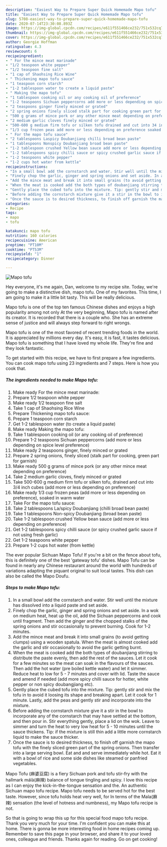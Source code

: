 ```yaml
---
description: "Easiest Way to Prepare Super Quick Homemade Mapo tofu"
title: "Easiest Way to Prepare Super Quick Homemade Mapo tofu"
slug: 5708-easiest-way-to-prepare-super-quick-homemade-mapo-tofu
date: 2020-07-14T23:30:08.893Z
image: https://img-global.cpcdn.com/recipes/e611f551466ce232/751x532cq70/mapo-tofu-recipe-main-photo.jpg
thumbnail: https://img-global.cpcdn.com/recipes/e611f551466ce232/751x532cq70/mapo-tofu-recipe-main-photo.jpg
cover: https://img-global.cpcdn.com/recipes/e611f551466ce232/751x532cq70/mapo-tofu-recipe-main-photo.jpg
author: Georgie Hoffman
ratingvalue: 4.3
reviewcount: 6
recipeingredient:
- " For the mince meat marinade"
- "1/2 teaspoon white pepper"
- "1/2 teaspoon fine salt"
- "1 cap of Shaohsing Rice Wine"
- " Thickening mapo tofu sauce"
- "1 teaspoon corn starch"
- "1-2 tablespoon water to create a liquid paste"
- " Making the mapo tofu"
- "1 tablespoon cooking oil or any cooking oil of preference"
- "1-2 teaspoons Sichuan peppercorns add more or less depending on spice level preference"
- "2 teaspoons ginger finely minced or grated"
- "2 spring onions finely sliced stalk part for cooking green part for garnish"
- "500 g grams of mince pork or any other mince meat depending on preference"
- "2 medium garlic cloves finely minced or grated"
- "500-600 g medium firm tofu or silken tofu drained and cut into 34 inch cubes add more or less depending on preference"
- "1/3 cup frozen peas add more or less depending on preference soaked in warm water"
- " For the mapo tofu sauce"
- "2 tablespoons Laspicy Doubanjiang chilli broad bean paste"
- "1 tablespoons Nonspicy Doubanjiang broad bean paste"
- "1-2 tablespoon crushed Yellow bean sauce add more or less depending on preference"
- "1-2 tablespoons spicy chilli sauce or spicy crushed garlic sauce if not using fresh garlic"
- "1-2 teaspoons white pepper"
- "1-2 cups hot water from kettle"
recipeinstructions:
- "In a small bowl add the cornstarch and water. Stir well until the mixture has dissolved into a liquid paste and set aside."
- "Finely chop the garlic, ginger and spring onions and set aside. In a wok on medium heat, heat up the oil, add the Sichuan peppercorns and cook until fragment. Then add the ginger and the chopped stalks of the spring onions and stir occasionally to prevent burning. Cook for 1-2 minutes."
- "Add the mince meat and break it into small grains (to avoid getting clumps) using a wooden spatula. When the meat is almost cooked add the garlic and stir occasionally to avoid the garlic getting burnt."
- "When the meat is cooked add the both types of doubanjiang stirring to distribute the paste evenly, then add the rest of the sauces. Let it cook for a few minutes so the meat can soak in the flavours of the sauces. Then add the hot water (pre boiled kettle water) and let it simmer. Reduce heat to low for 5 - 7 minutes and cover with lid. Taste the sauce and amend if needed (add more spicy chilli sauce for hotter, white pepper or non spicy doubangjiang etc)."
- "Gently place the cubed tofu into the mixture. Tip: gently stir and mix the tofu in to avoid it loosing its shape and breaking apart. Let it cook for 1 minute. Lastly, add the peas and gently stir and incorporate into the mixture."
- "Before adding the cornstarch mixture give it a stir in the bowl to incorporate any of the cornstarch that may have settled at the bottom, and then pour in. Stir everything gently, place a lid on the wok. Leave to simmer and turn the heat to very low heat for 5 - 10 minutes until the sauce thickens. Tip: if the mixture is still thin add a little more cornstarch liquid to make the sauce thicker."
- "Once the sauce is to desired thickness, to finish off garnish the mapo tofu with the finely sliced green part of the spring onions. Then transfer into a large serving bowl. Eat and and serve immediately while hot. Eat it with a bowl of rice and some side dishes like steamed or panfried vegetables."
categories:
- Recipe
tags:
- mapo
- tofu

katakunci: mapo tofu 
nutrition: 160 calories
recipecuisine: American
preptime: "PT10M"
cooktime: "PT53M"
recipeyield: "1"
recipecategory: Dinner

---
```



![Mapo tofu](https://img-global.cpcdn.com/recipes/e611f551466ce232/751x532cq70/mapo-tofu-recipe-main-photo.jpg)

Hey everyone, it's me again, Dan, welcome to my recipe site. Today, we're going to make a distinctive dish, mapo tofu. One of my favorites. This time, I am going to make it a little bit tasty. This will be really delicious.

Mapo tofu is one of the top ten famous Chinese dishes and enjoys a high popularity among not only At the very beginning, Mapo tofu is named after its creator. It is recorded that there is a couple who. She has an extreme sense of justice and will always step forward to right wrongs.

Mapo tofu is one of the most favored of recent trending foods in the world. It is appreciated by millions every day. It's easy, it is fast, it tastes delicious. Mapo tofu is something that I have loved my whole life. They're fine and they look fantastic.


To get started with this recipe, we have to first prepare a few ingredients. You can cook mapo tofu using 23 ingredients and 7 steps. Here is how you cook that.

<!--inarticleads1-->

##### The ingredients needed to make Mapo tofu:

1. Make ready  For the mince meat marinade:
1. Prepare 1/2 teaspoon white pepper
1. Make ready 1/2 teaspoon fine salt
1. Take 1 cap of Shaohsing Rice Wine
1. Prepare  Thickening mapo tofu sauce:
1. Prepare 1 teaspoon corn starch
1. Get 1-2 tablespoon water (to create a liquid paste)
1. Make ready  Making the mapo tofu:
1. Take 1 tablespoon cooking oil (or any cooking oil of preference)
1. Prepare 1-2 teaspoons Sichuan peppercorns (add more or less depending on spice level preference)
1. Make ready 2 teaspoons ginger, finely minced or grated
1. Prepare 2 spring onions, finely sliced (stalk part for cooking, green part for garnish)
1. Make ready 500 g grams of mince pork (or any other mince meat depending on preference)
1. Take 2 medium garlic cloves, finely minced or grated
1. Take 500-600 g medium firm tofu or silken tofu, drained and cut into 3/4 inch cubes (add more or less depending on preference)
1. Make ready 1/3 cup frozen peas (add more or less depending on preference), soaked in warm water
1. Take  For the mapo tofu sauce:
1. Take 2 tablespoons La/spicy Doubanjiang (chilli broad bean paste)
1. Take 1 tablespoons Non-spicy Doubanjiang (broad bean paste)
1. Take 1-2 tablespoon crushed Yellow bean sauce (add more or less depending on preference)
1. Get 1-2 tablespoons spicy chilli sauce (or spicy crushed garlic sauce if not using fresh garlic)
1. Get 1-2 teaspoons white pepper
1. Prepare 1-2 cups hot water (from kettle)


The ever popular Sichuan Mapo Tofu! If you&#39;re a bit on the fence about tofu, this is definitely one of the best &#39;gateway tofu&#39; dishes. Mapo Tofu can be found in nearly any Chinese restaurant around the world with hundreds of variations adapting the piquant original to suit local tastes. This dish can also be called the Mapo Doufu. 

<!--inarticleads2-->

##### Steps to make Mapo tofu:

1. In a small bowl add the cornstarch and water. Stir well until the mixture has dissolved into a liquid paste and set aside.
1. Finely chop the garlic, ginger and spring onions and set aside. In a wok on medium heat, heat up the oil, add the Sichuan peppercorns and cook until fragment. Then add the ginger and the chopped stalks of the spring onions and stir occasionally to prevent burning. Cook for 1-2 minutes.
1. Add the mince meat and break it into small grains (to avoid getting clumps) using a wooden spatula. When the meat is almost cooked add the garlic and stir occasionally to avoid the garlic getting burnt.
1. When the meat is cooked add the both types of doubanjiang stirring to distribute the paste evenly, then add the rest of the sauces. Let it cook for a few minutes so the meat can soak in the flavours of the sauces. Then add the hot water (pre boiled kettle water) and let it simmer. Reduce heat to low for 5 - 7 minutes and cover with lid. Taste the sauce and amend if needed (add more spicy chilli sauce for hotter, white pepper or non spicy doubangjiang etc).
1. Gently place the cubed tofu into the mixture. Tip: gently stir and mix the tofu in to avoid it loosing its shape and breaking apart. Let it cook for 1 minute. Lastly, add the peas and gently stir and incorporate into the mixture.
1. Before adding the cornstarch mixture give it a stir in the bowl to incorporate any of the cornstarch that may have settled at the bottom, and then pour in. Stir everything gently, place a lid on the wok. Leave to simmer and turn the heat to very low heat for 5 - 10 minutes until the sauce thickens. Tip: if the mixture is still thin add a little more cornstarch liquid to make the sauce thicker.
1. Once the sauce is to desired thickness, to finish off garnish the mapo tofu with the finely sliced green part of the spring onions. Then transfer into a large serving bowl. Eat and and serve immediately while hot. Eat it with a bowl of rice and some side dishes like steamed or panfried vegetables.


Mapo Tofu (麻婆豆腐) is a fiery Sichuan pork and tofu stir-fry with the hallmark málà(麻辣) balance of tongue tingling and spicy. I love this recipe as I can enjoy the kick-in-the-tongue sensation and the. An authentic Sichuan mapo tofu recipe. Mapo tofu needs to be served hot for the best taste. However, since tofu holds heat very well, for In terms of the Mala(麻辣) sensation (the level of hotness and numbness), my Mapo tofu recipe is not. 

So that is going to wrap this up for this special food mapo tofu recipe. Thank you very much for your time. I'm confident you can make this at home. There is gonna be more interesting food in home recipes coming up. Remember to save this page in your browser, and share it to your loved ones, colleague and friends. Thanks again for reading. Go on get cooking!
